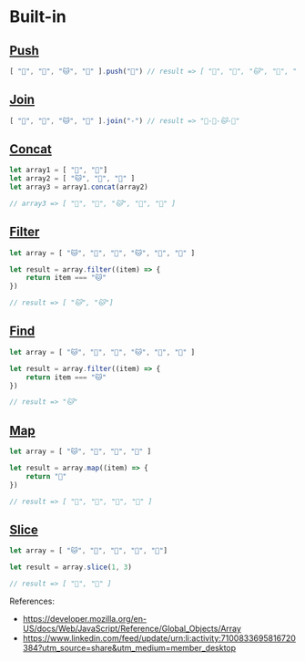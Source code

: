 # Built-in

## [Push](https://developer.mozilla.org/en-US/docs/Web/JavaScript/Reference/Global_Objects/Array/push)
```js
[ "🦆", "🐔", "🐱", "🐎" ].push("🐶") // result => [ "🦆", "🐔", "🐱", "🐎", "🐶" ]
```

## [Join](https://developer.mozilla.org/en-US/docs/Web/JavaScript/Reference/Global_Objects/Array/join)
```js
[ "🦆", "🐔", "🐱", "🐎" ].join("-") // result => "🦆-🐔-🐱-🐎"
```

## [Concat](https://developer.mozilla.org/en-US/docs/Web/JavaScript/Reference/Global_Objects/Array/concat)
```js
let array1 = [ "🦆", "🐔"]
let array2 = [ "🐱", "🐎", "🐶" ]
let array3 = array1.concat(array2)

// array3 => [ "🦆", "🐔", "🐱", "🐎", "🐶" ]
```

## [Filter](https://developer.mozilla.org/en-US/docs/Web/JavaScript/Reference/Global_Objects/Array/filter)
```js
let array = [ "🐱", "🦆", "🐔", "🐱", "🐎", "🦆" ]

let result = array.filter((item) => {
    return item === "🐱"
})

// result => [ "🐱", "🐱"]
```

## [Find](https://developer.mozilla.org/en-US/docs/Web/JavaScript/Reference/Global_Objects/Array/find)
```js
let array = [ "🐱", "🦆", "🐔", "🐱", "🐎", "🦆" ]

let result = array.filter((item) => {
    return item === "🐱"
})

// result => "🐱"
```

## [Map](https://developer.mozilla.org/en-US/docs/Web/JavaScript/Reference/Global_Objects/Array/map)
```js
let array = [ "🐱", "🦆", "🐎", "🦆" ]

let result = array.map((item) => {
    return "🐉"
})

// result => [ "🐉", "🐉", "🐉", "🐉" ]
```

## [Slice](https://developer.mozilla.org/en-US/docs/Web/JavaScript/Reference/Global_Objects/Array/slice)
```js
let array = [ "🐱", "🦆", "🐎", "🦆", "🐉"]

let result = array.slice(1, 3)

// result => [ "🦆", "🐎" ]
```

References: 
- https://developer.mozilla.org/en-US/docs/Web/JavaScript/Reference/Global_Objects/Array
- https://www.linkedin.com/feed/update/urn:li:activity:7100833695816720384?utm_source=share&utm_medium=member_desktop